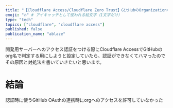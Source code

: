 ```yaml
---
title: "【Cloudflare Access/Cloudflare Zero Trust】GitHubのOrganization名で認証するときにハマった話"
emoji: "🔥" # アイキャッチとして使われる絵文字（1文字だけ）
type: "tech"
topics: ["cloudflare", "cloudflare access"]
published: false
publication_name: "ablaze"
---
```


開発用サーバーへのアクセス認証をつける際にCloudflare AccessでGitHubのorg名で判定する用にしようと設定していたら、認証ができなくてハマったのでその原因と対処法を書いていきたいと思います。

# 結論

認証時に使うGitHub OAuthの連携時にorgへのアクセスを許可していなかった
